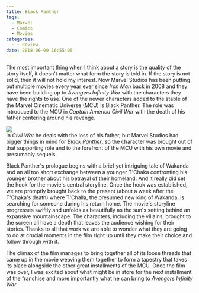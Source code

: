 ```yaml
---
title: Black Panther
tags:
  - Marvel
  - Comics
  - Movies
categories:
  - - Review
date: 2018-06-09 16:55:06
---
```


The most important thing when I think about a story is the quality of the story itself, it doesn't matter what form the story is told in.  If the story is not solid, then it will not hold my interest.  Now Marvel Studios has been putting out multiple movies every year ever since _Iron Man_ back in 2008 and they have been building up to _Avengers Infinity War_ with the characters they have the rights to use.  One of the newer characters added to the stable of the Marvel Cinematic Universe (MCU) is Black Panther.  The role was introduced to the MCU in _Captain America Civil War_ with the death of his father centering around his revenge.<!-- more --><div class="embedded-image-right">![](./black-panther.jpg)</div>  In _Civil War_ he deals with the loss of his father, but Marvel Studios had bigger things in mind for [_Black Panther_](https://www.amazon.com/gp/product/B079RLG83W/ref=as_li_tl?ie=UTF8&camp=1789&creative=9325&creativeASIN=B079RLG83W&linkCode=as2&tag=mysite009e-20&linkId=9c39c54c165c9450f569eedc689284c5), so the character was brought out of that supporting role and to the forefront of the MCU with his own movie and presumably sequels. 

Black Panther's prologue begins with a brief yet intriguing tale of Wakanda and an all too short exchange between a younger T'Chaka confronting his younger brother about his betrayal of their homeland.  And it really did set the hook for the movie's central storyline.  Once the hook was established, we are promptly brought back to the present (about a week after the T'Chaka's death) where T'Challa, the presumed new king of Wakanda, is searching for someone during his return home.  The movie's storyline progresses swiftly and unfolds as beautifully as the sun's setting behind an expansive mountainscape.  The characters, including the villains, brought to the screen all have a depth that leaves the audience wishing for their stories.  Thanks to all that work we are able to wonder what they are going to do at crucial moments in the film right up until they make their choice and follow through with it.

The climax of the film manages to bring together all of its loose threads that came up in the movie weaving them together to form a tapestry that takes its place alongside the other great installments of the MCU.  Once the film was over, I was excited about what might be in store for the next installment of the franchise and more importantly what he can bring to _Avengers Infinity War_.